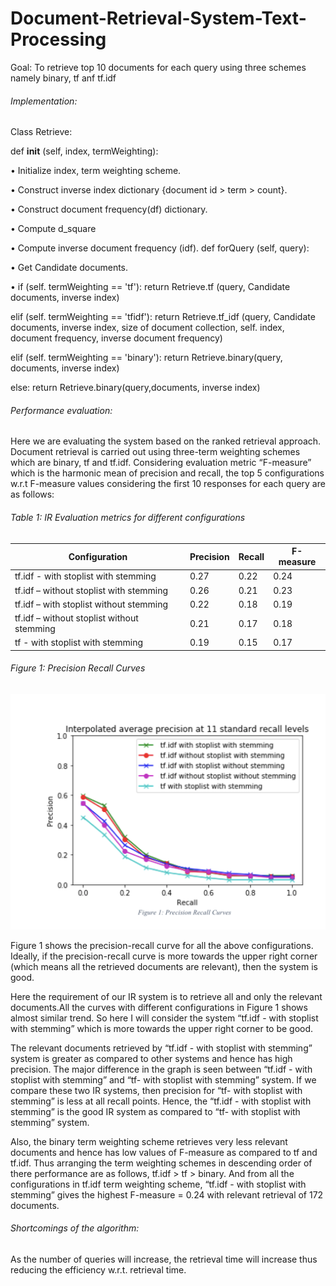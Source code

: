 # Document-Retrieval-System-Text-Processing

Goal: To retrieve top 10 documents for each query using three schemes namely binary, tf anf tf.idf

###### Implementation:

Class Retrieve:

   def __init__ (self, index, termWeighting):
     
• Initialize index, term weighting scheme.

• Construct inverse index dictionary {document id > term > count}.

• Construct document frequency(df) dictionary.

• Compute d_square

• Compute inverse document frequency (idf). def forQuery (self, query):

• Get Candidate documents.

• if (self. termWeighting == 'tf'):
     return Retrieve.tf (query, Candidate documents, inverse index)
     
  elif (self. termWeighting == 'tfidf'):
     return Retrieve.tf_idf (query, Candidate documents, inverse index, size of document collection, self. index, document frequency, inverse document frequency)
     
  elif (self. termWeighting == 'binary'): return Retrieve.binary(query, documents, inverse index)
  
  else:
     return Retrieve.binary(query,documents, inverse index)

###### Performance evaluation:

 Here we are evaluating the system based on the ranked retrieval approach. Document retrieval is carried out using three-term weighting schemes which are binary, tf and tf.idf. Considering evaluation metric “F-measure” which is the harmonic mean of precision and recall, the top 5 configurations w.r.t F-measure values considering the first 10 responses for each query are as follows:
 
 ###### Table 1: IR Evaluation metrics for different configurations
Configuration | Precision | Recall | F-measure
------------ | ------------- | ------------ | -------------
tf.idf - with stoplist with stemming | 0.27 | 0.22 | 0.24
tf.idf – without stoplist with stemming | 0.26 | 0.21 | 0.23
tf.idf – with stoplist without stemming | 0.22 | 0.18 | 0.19
tf.idf – without stoplist without stemming | 0.21 | 0.17 | 0.18
tf - with stoplist with stemming | 0.19 | 0.15 | 0.17

###### Figure 1: Precision Recall Curves

![alt tag](Screenshots/PrecisionRecallCurve.png "Description goes here")

Figure 1 shows the precision-recall curve for all the above configurations. Ideally, if the precision-recall curve is more towards the upper right corner (which means all the retrieved documents are relevant), then the system is good.


Here the requirement of our IR system is to retrieve all and only the relevant documents.All the curves with different configurations in Figure 1 shows almost similar trend. So here I will consider the system “tf.idf - with stoplist with stemming” which is more towards the upper right corner to be good.

The relevant documents retrieved by “tf.idf - with stoplist with stemming” system is greater as compared to other systems and hence has high precision. The major difference in the graph is seen between “tf.idf - with stoplist with stemming” and “tf- with stoplist with stemming” system. If we compare these two IR systems, then precision for “tf- with stoplist with stemming” is less at all recall points. Hence, the “tf.idf - with stoplist with stemming” is the good IR system as compared to “tf- with stoplist with stemming” system.

Also, the binary term weighting scheme retrieves very less relevant documents and hence has low values of F-measure as compared to tf and tf.idf. Thus arranging the term weighting schemes in descending order of there performance are as follows, tf.idf > tf > binary. And from all the configurations in tf.idf term weighting scheme, “tf.idf - with stoplist with stemming” gives the highest F-measure = 0.24 with relevant retrieval of 172 documents.

###### Shortcomings of the algorithm:

As the number of queries will increase, the retrieval time will increase thus reducing the efficiency w.r.t. retrieval time.
